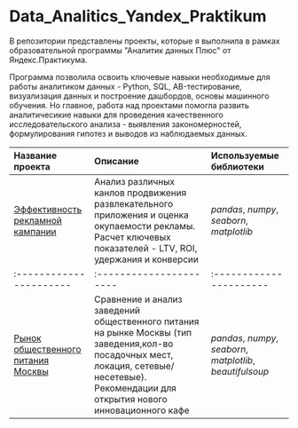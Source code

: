 # Data_Analitics_Yandex_Praktikum

В репозитории представлены проекты, которые я выполнила в рамках образовательной программы "Аналитик данных Плюс" от Яндекс.Практикума. 

Программа позволила освоить ключевые навыки необходимые для работы аналитиком данных - Python, SQL, AB-тестирование, визуализация данных и построение дашбордов, основы машинного обучения. Но главное, работа над проектами помогла развить аналитичесикие навыки для проведения качественного исследовательского анализа - выявления закономерностей, формулирования гипотез и выводов из наблюдаемых данных.


| Название проекта | Описание | Используемые библиотеки | 
| :---------------------- | :---------------------- | :---------------------- |
| [Эффективность рекламной кампании](advertising_campaign_effectiveness) | Анализ различных канлов продвижения развлекательного приложения и оценка окупаемости рекламы. Расчет ключевых показателей - LTV, ROI, удержания и конверсии | *pandas*, *numpy*, *seaborn*, *matplotlib* |
| :---------------------- | :---------------------- | :---------------------- |
|[Рынок общественного питания Москвы](moscow_foodservice_industry) | Сравнение и анализ заведений общественного питания на рынке Москвы (тип заведения,кол-во посадочных мест, локация, сетевые/несетевые). Рекомендации для открытия нового инновационного кафе | *pandas*, *numpy*, *seaborn*, *matplotlib*, *beautifulsoup*|